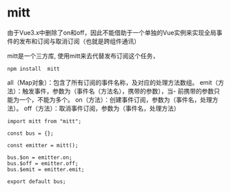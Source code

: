 
# mitt

由于Vue3.x中删除了on和off，因此不能借助于一个单独的Vue实例来实现全局事件的发布和订阅与取消订阅（也就是跨组件通讯）


mitt是一个三方库, 使用mitt来去代替发布订阅这个任务，

```
npm install  mitt
```

all（Map对象）：包含了所有订阅的事件名称，及对应的处理方法数组。
emit（方法）：触发事件，参数为（事件名（方法名），携带的参数），当- 前携带的参数只能为一个，不能为多个。
on（方法）：创建事件订阅，参数为（事件名，处理方法）。
off（方法）：取消事件订阅，参数为（事件名，处理方法）

```
import mitt from "mitt";

const bus = {};

const emitter = mitt();

bus.$on = emitter.on;
bus.$off = emitter.off;
bus.$emit = emitter.emit;

export default bus;
```